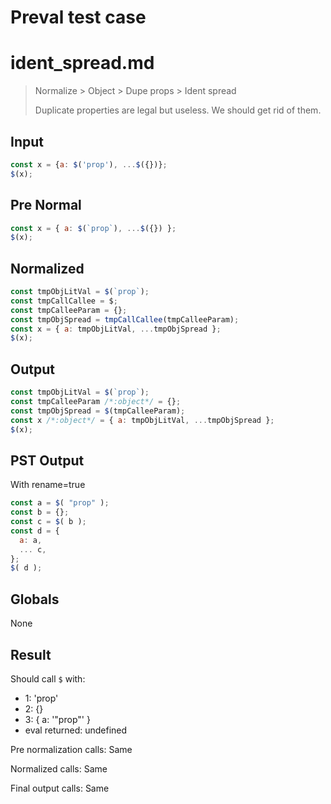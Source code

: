 # Preval test case

# ident_spread.md

> Normalize > Object > Dupe props > Ident spread
>
> Duplicate properties are legal but useless. We should get rid of them.

## Input

`````js filename=intro
const x = {a: $('prop'), ...$({})};
$(x);
`````

## Pre Normal


`````js filename=intro
const x = { a: $(`prop`), ...$({}) };
$(x);
`````

## Normalized


`````js filename=intro
const tmpObjLitVal = $(`prop`);
const tmpCallCallee = $;
const tmpCalleeParam = {};
const tmpObjSpread = tmpCallCallee(tmpCalleeParam);
const x = { a: tmpObjLitVal, ...tmpObjSpread };
$(x);
`````

## Output


`````js filename=intro
const tmpObjLitVal = $(`prop`);
const tmpCalleeParam /*:object*/ = {};
const tmpObjSpread = $(tmpCalleeParam);
const x /*:object*/ = { a: tmpObjLitVal, ...tmpObjSpread };
$(x);
`````

## PST Output

With rename=true

`````js filename=intro
const a = $( "prop" );
const b = {};
const c = $( b );
const d = {
  a: a,
  ... c,
};
$( d );
`````

## Globals

None

## Result

Should call `$` with:
 - 1: 'prop'
 - 2: {}
 - 3: { a: '"prop"' }
 - eval returned: undefined

Pre normalization calls: Same

Normalized calls: Same

Final output calls: Same
